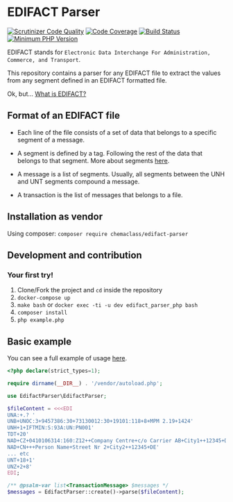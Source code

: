 # EDIFACT Parser

[![Scrutinizer Code Quality](https://scrutinizer-ci.com/g/Chemaclass/EdifactParser/badges/quality-score.png?b=master)](https://scrutinizer-ci.com/g/Chemaclass/EdifactParser/?branch=master)
[![Code Coverage](https://scrutinizer-ci.com/g/Chemaclass/EdifactParser/badges/coverage.png?b=master)](https://scrutinizer-ci.com/g/Chemaclass/EdifactParser/?branch=master)
[![Build Status](https://scrutinizer-ci.com/g/Chemaclass/EdifactParser/badges/build.png?b=master)](https://scrutinizer-ci.com/g/Chemaclass/EdifactParser/build-status/master)
[![Minimum PHP Version](https://img.shields.io/badge/php-%3E%3D%207.4-8892BF.svg?style=flat-square)](https://php.net/)

EDIFACT stands for `Electronic Data Interchange For Administration, Commerce, and Transport`. 

This repository contains a parser for any EDIFACT file to extract the values from any segment
defined in an EDIFACT formatted file. 

Ok, but... [What is EDIFACT?](/docu/README.md)

## Format of an EDIFACT file

* Each line of the file consists of a set of data that belongs to a specific segment of a message.

* A segment is defined by a tag. Following the rest of the data that belongs to that segment. More about segments [here](/docu/segments/README.md).

* A message is a list of segments. Usually, all segments between the UNH and UNT segments compound a message.

* A transaction is the list of messages that belongs to a file. 

## Installation as vendor

Using composer: ```composer require chemaclass/edifact-parser```

## Development and contribution

### Your first try!

1. Clone/Fork the project and `cd` inside the repository
2. `docker-compose up`
3. `make bash` or `docker exec -ti -u dev edifact_parser_php bash` 
4. `composer install`
5. `php example.php`

## Basic example

You can see a full example of usage [here](example.php).

```php
<?php declare(strict_types=1);

require dirname(__DIR__) . '/vendor/autoload.php';

use EdifactParser\EdifactParser;

$fileContent = <<<EDI
UNA:+.? '
UNB+UNOC:3+9457386:30+73130012:30+19101:118+8+MPM 2.19+1424'
UNH+1+IFTMIN:S:93A:UN:PN001'
TDT+20'
NAD+CZ+0410106314:160:Z12++Company Centre+c/o Carrier AB+City1++12345+DE'
NAD+CN+++Person Name+Street Nr 2+City2++12345+DE'
... etc
UNT+18+1'
UNZ+2+8'
EDI;

/** @psalm-var list<TransactionMessage> $messages */
$messages = EdifactParser::create()->parse($fileContent);
```

